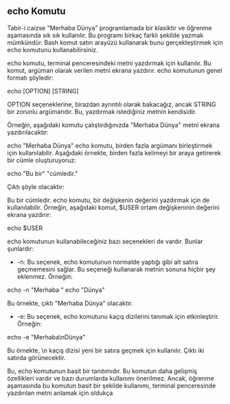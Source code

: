 ## echo Komutu


Tabir-i caizse "Merhaba Dünya" programlamada bir klasiktir ve öğrenme aşamasında sık sık kullanılır. Bu programı birkaç farklı şekilde yazmak mümkündür. Bash komut satırı arayüzü kullanarak bunu gerçekleştirmek için echo komutunu kullanabilirsiniz.

echo komutu, terminal penceresindeki metni yazdırmak için kullanılır. Bu komut, argüman olarak verilen metni ekrana yazdırır. echo komutunun genel formatı şöyledir:

echo [OPTION] [STRING] 

OPTION seçeneklerine, birazdan ayrıntılı olarak bakacağız, ancak STRING bir zorunlu argümandır. Bu, yazdırmak istediğiniz metnin kendisidir.

Örneğin, aşağıdaki komutu çalıştırdığınızda "Merhaba Dünya" metni ekrana yazdırılacaktır:

echo "Merhaba Dünya" 
echo komutu, birden fazla argümanı birleştirmek için kullanılabilir. Aşağıdaki örnekte, birden fazla kelimeyi bir araya getirerek bir cümle oluşturuyoruz:

echo "Bu bir" "cümledir." 
 

Çıktı şöyle olacaktır:

Bu bir cümledir. 
echo komutu, bir değişkenin değerini yazdırmak için de kullanılabilir. Örneğin, aşağıdaki komut, $USER ortam değişkeninin değerini ekrana yazdırır:

echo $USER 
 

echo komutunun kullanabileceğiniz bazı seçenekleri de vardır. Bunlar şunlardır:

-   -n: Bu seçenek, echo komutunun normalde yaptığı gibi alt satıra geçmemesini sağlar. Bu seçeneği kullanarak metnin sonuna hiçbir şey eklenmez. Örneğin:

echo -n "Merhaba " echo "Dünya"

Bu örnekte, çıktı "Merhaba Dünya" olacaktır.

-   -e: Bu seçenek, echo komutunu kaçış dizilerini tanımak için etkinleştirir. Örneğin:

echo -e "Merhaba\nDünya" 
 

Bu örnekte, \n kaçış dizisi yeni bir satıra geçmek için kullanılır. Çıktı iki satırda görünecektir.

Bu, echo komutunun basit bir tanıtımıdır. Bu komutun daha gelişmiş özellikleri vardır ve bazı durumlarda kullanımı önerilmez. Ancak, öğrenme aşamasında bu komutun basit bir şekilde kullanımı, terminal penceresinde yazdırılan metni anlamak için oldukça